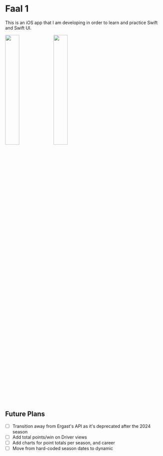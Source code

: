 # Faal 1
This is an iOS app that I am developing in order to learn and practice Swift and Swift UI.

<div class="photos">
<img src="https://cdn.discordapp.com/attachments/818283607524769822/1202280958586540042/Simulator_Screenshot_-_iPhone_15_-_2024-01-31_at_10.54.41.png?ex=65cce265&is=65ba6d65&hm=cdcf11bbeff30de862af9fae1ecdef828cb3b2217594ae4a8bdd3fd91ca5ebce&" width=30%>

<img src = "https://cdn.discordapp.com/attachments/818283607524769822/1202280958968213504/Simulator_Screenshot_-_iPhone_15_-_2024-01-31_at_10.54.47.png?ex=65cce265&is=65ba6d65&hm=33d1e0d130d6b680fd448eda38007e4be867111741d601810acf7db87bce4bb5&" width=30%>
</div>

## Future Plans
- [ ] Transition away from Ergast's API as it's deprecated after the 2024 season 
- [ ] Add total points/win on Driver views
- [ ] Add charts for point totals per season, and career
- [ ] Move from hard-coded season dates to dynamic

